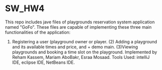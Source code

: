 # SW_HW4
This repo includes jave files of playgrounds reservation system application named "GoFo".
These files are capable of implementing these three main functionalities of the application:
1) Registering a user (playground owner or player.
(2) Adding a playground and its available times and price, and + demo main.
(3)Viewing playgrounds and booking a time slot on the playground.
Implemented by Reham Kassem, Mariam AboBakr, Esraa Mosaad.
Tools Used: intelliJ IDE, eclipse IDE, NetBeans IDE.  

